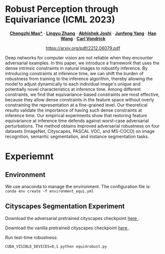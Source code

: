 # Robust Perception through Equivariance (ICML 2023)

<p align="center">
  <p align="center" margin-bottom="0px">
    <a href="http://www.cs.columbia.edu/~mcz/"><strong>Chengzhi Mao*</strong></a>
    ·
    <a href="https://lingyu98.github.io"><strong>Lingyu Zhang</strong></a>
    ·
    <a href=""><strong>Abhishek Joshi</strong></a>
    ·
    <a href="http://www.cs.columbia.edu/~junfeng/"><strong>Junfeng Yang</strong></a>
    ·
    <a href="http://www.wanghao.in"><strong>Hao Wang</strong></a>
    ·
    <a href="http://www.cs.columbia.edu/~vondrick/"><strong>Carl Vondrick</strong></a></p>
    <p align="center" margin-top="0px"><a href="https://arxiv.org/pdf/2212.06079.pdf">https://arxiv.org/pdf/2212.06079.pdf</a></p>
</p>


Deep networks for computer vision are not reliable when they encounter adversarial examples. In this paper, we introduce a framework that uses the dense intrinsic constraints in natural images to robustify inference. By introducing constraints at inference time, we can shift the burden of robustness from training to the inference algorithm, thereby allowing the model to adjust dynamically to each individual image's unique and potentially novel characteristics at inference time. Among different constraints, we find that equivariance-based constraints are most effective, because they allow dense constraints in the feature space without overly constraining the representation at a fine-grained level. Our theoretical results validate the importance of having such dense constraints at inference time. Our empirical experiments show that restoring feature equivariance at inference time defends against worst-case adversarial perturbations. The method obtains improved adversarial robustness on four datasets (ImageNet, Cityscapes, PASCAL VOC, and MS-COCO) on image recognition, semantic segmentation, and instance segmentation tasks. 

# Experiemnt

## Environment

We use anaconda to manage the environment. The configuration file is: `conda env create -f environment_equi.yml`

## Cityscapes Segmentation Experiment

Download the adversarial pretrained cityscapes checkpoint <a  href="https://cv.cs.columbia.edu/mcz/Equi4Robust/advtrain_drn_d_22_cityscapes.pth.tar">here </a>. 

Download the vanilla pretrained cityscapes checkpoint <a  href="https://cv.cs.columbia.edu/mcz/Equi4Robust/clean_drn_d_22_cityscapes.pth">here </a>. 

Run test-time robustness:

`CUDA_VISIBLE_DEVICES=0,1 python equi4robust.py`
